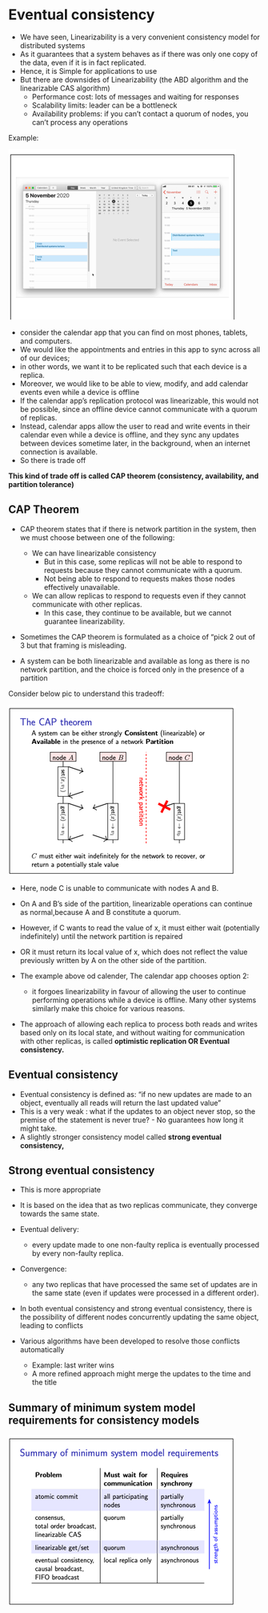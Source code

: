 # Eventual consistency

- We have seen, Linearizability is a very convenient consistency model for distributed systems
- As it guarantees that a system behaves as if there was only one copy of the data, even if it is in fact replicated.
- Hence, it is Simple for applications to use
- But there are downsides of Linearizability (the ABD algorithm and the linearizable CAS algorithm)
    - Performance cost: lots of messages and waiting for responses
    - Scalability limits: leader can be a bottleneck
    - Availability problems: if you can’t contact a quorum of nodes, you can’t process any operations

Example:

![img.png](pics/fgdhttet545.png)

- consider the calendar app that you can find on most phones, tablets, and computers.
- We would like the appointments and entries in this app to sync across all of our devices;
- in other words, we want it to be replicated such that each device is a replica.
- Moreover, we would like to be able to view, modify, and add calendar events even while a device is offline
- If the calendar app’s replication protocol was linearizable, this would not be possible, since an offline device
  cannot communicate with a quorum of replicas.
- Instead, calendar apps allow the user to read and write events in their calendar even while a device is offline, and
  they sync any updates between devices sometime later, in the background, when an internet connection is available.
- So there is trade off

**This kind of trade off is called CAP theorem (consistency, availability, and partition tolerance)**

## CAP Theorem

- CAP theorem states that if there is network partition in the system, then we must choose between one of the following:
    - We can have linearizable consistency
        - But in this case, some replicas will not be able to respond to requests because they cannot communicate with a
          quorum.
        - Not being able to respond to requests makes those nodes effectively unavailable.
    - We can allow replicas to respond to requests even if they cannot communicate with other replicas.
        - In this case, they continue to be available, but we cannot guarantee linearizability.


- Sometimes the CAP theorem is formulated as a choice of “pick 2 out of 3 but that framing is misleading.
- A system can be both linearizable and available as long as there is no network partition, and the choice is forced
  only in the presence of a partition

Consider below pic to understand this tradeoff:

![img_1.png](pics/gfhddfhdgfbhdfgh.png)

- Here, node C is unable to communicate with nodes A and B.
- On A and B’s side of the partition, linearizable operations can continue as normal,because A and B constitute a
  quorum.
- However, if C wants to read the value of x, it must either wait (potentially indefinitely) until the network partition
  is repaired
- OR it must return its local value of x, which does not reflect the value previously written by A on the other side of
  the partition.
- The example above od calender, The calendar app chooses option 2:
    - it forgoes linearizability in favour of allowing the user to continue performing operations while a device is
      offline. Many other systems similarly make this choice for various reasons.

- The approach of allowing each replica to process both reads and writes based only on its local state, and without
  waiting for communication with other replicas, is called **optimistic replication OR Eventual consistency.**

## Eventual consistency

- Eventual consistency is defined as: “if no new updates are made to an object, eventually all reads will return the
  last updated value”
- This is a very weak : what if the updates to an object never stop, so the premise of the statement is never true? - No
  guarantees how long it might take.
- A slightly stronger consistency model called **strong eventual consistency,**

## Strong eventual consistency

- This is more appropriate
- It is based on the idea that as two replicas communicate, they converge towards the same state.
- Eventual delivery:
    - every update made to one non-faulty replica is eventually processed by every non-faulty replica.
- Convergence:
    - any two replicas that have processed the same set of updates are in the same state
      (even if updates were processed in a different order).

- In both eventual consistency and strong eventual consistency, there is the possibility of different nodes concurrently
  updating the same object, leading to conflicts
- Various algorithms have been developed to resolve those conflicts automatically
    - Example: last writer wins
    - A more refined approach might merge the updates to the time and the title

## Summary of minimum system model requirements for consistency models

![img_2.png](pics/td.png)